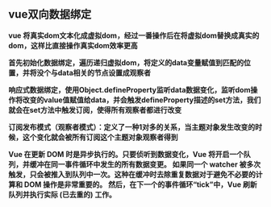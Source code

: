 ## vue双向数据绑定
**vue 将真实dom文本化成虚拟dom，经过一番操作后在将虚拟dom替换成真实的dom，这样比直接操作真实dom效率更高**

**首先初始化数据绑定，遍历递归虚拟dom，将定义的data变量赋值到匹配的位置，并将没个与data相关的节点设置成观察者**

**响应式数据绑定，使用Object.defineProperty监听data数据变化，监听dom操作将改变的value值赋值给data，并会触发defineProperty描述的set方法，我们就会在set方法中触发订阅，使得所有观察者都进行改变**

**订阅发布模式（观察者模式）：定义了一种1对多的关系，当主题对象发生改变的时候，这个变化就会被所有订阅这个主题对象观察者得到**

**Vue 在更新 DOM 时是异步执行的。只要侦听到数据变化，Vue 将开启一个队列，并缓冲在同一事件循环中发生的所有数据变更。 如果同一个 watcher 被多次触发，只会被推入到队列中一次。这种在缓冲时去除重复数据对于避免不必要的计算和 DOM 操作是非常重要的。 然后，在下一个的事件循环“tick”中，Vue 刷新队列并执行实际 (已去重的) 工作。**
